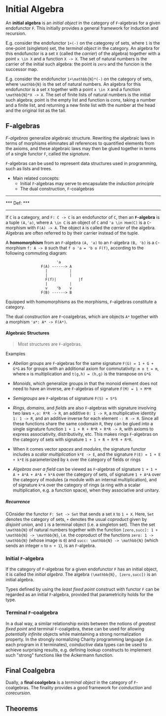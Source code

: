 # Initial Algebra

An **initial algebra** is an *initial object* in the category of `F`-algebras for a given endofunctor `F`. This initially provides a general framework for induction and recursion.

E.g. consider the endofunctor `1+(-)` on the categorey of sets, where `1` is the one-point (singleton) set, the *terminal object* in the category. An algebra for this endofunctor is a set `X` (called the *carrier*) of the algebra) together with a point `x \in X` and a function `X -> X`. The set of natural numbers is the carrier of the initial such algebra: the point is `zero` and the funcion is the successor map.

E.g. consider the endofunctor `1+\mathbb{N}*(-)` on the category of sets, where `\mathbb{N}` is the set of natural numbers. An algebra for this endofunctor is a set `X` together with a point `x \in X` and a function `\mathbb{N}*X -> X`. The set of finite lists of natural numbers is the initial such algebra; point is the empty list and function is *cons*, taking a number and a finite list, and returning a new finite list with the number at the head and the original list as the tail.

## F-algebras
*F-algebras* generalize algebraic structure. Rewriting the algebraic laws in terms of morphisms eliminates all references to quantified elements from the axioms, and these algebraic laws may then be glued together in terms of a single functor `F`, called the *signature*.

`F`-algebras can be used to represent data structures used in programming, such as lists and trees.

* Main related concepts:
  * Initial `F`-algebras may serve to encapsulate the *induction principle*
  * The dual construction, `F`-coalgebras

************
*** Def: ***
************
If `C` is a category, and `F: C -> C` is an endofunctor of `C`, then an **`F`-algebra** is a tuple `(A,'a)`, where `A \in C` is an object of `C` and `'a \in Hom(C)` is a `C`-morphism with `F(A) -> A`. The object `A` is called the *carrier* of the algebra. Algebras are often referred to by their carrier instead of the tuple.

A **homomorphism** from an `F`-algebra `(A, 'a)` to an `F`-algebra `(B, 'b)` is a `C`-morphism `f: A -> B` such that `f o 'a = 'b o F(f)`, according to the following commuting diagram:
```
				       'a
				F(A) ------> A
				  |          |
				  |          |
			      F(f)|          |f
				  |          |
				  v    'b    v
				F(B) ------> B
```

Equipped with homomorphisms as the morphisms, `F`-algebras constitute a category.

The dual construction are `F`-coalgebras, which are objects `A*` together with a morphism `'a*: A* -> F(A*)`.


#### Algebraic Structures

> Most structures are `F`-algebras.

Examples
* *Abelian groups* are `F`-algebras for the same signature `F(G) = 1 + G + G*G` as for groups with an additional axiom for commutativity: `m o t = m`, where `m` is multiplication and `t(g,h) = (h,g)` is the transpose on `G*G`

* *Monoids*, which generalize groups in that the monoid element does not need to have an inverse, are `F`-algebras of signature `F(M) = 1 + M*M`

* *Semigroups* are `F`-algebras of signature `F(S) = S*S`

* *Rings*, *domains*, and *fields* are also `F`-algebras with signature involving two laws `+,o: R*R -> R`, an additive `0: 1 -> R`, a multiplicative identity `1: 1 -> R`, and an additive inverse for each element `-: R -> R`. Since all these functions share the same codomain `R`, they can be glued into a single signature function `1 + 1 + R + R*R + R*R -> R`, with axioms to express associativity, distributivity, etc. This makes rings `F`-algebras on the category of sets with signature `1 + 1 + R + R*R + R*R`.

* When it comes vector *spaces* and *modules*, the signature functor includes a *scalar multiplication* `k*E -> E`, and the signature `F(E) = 1 + E + k*E` is parameterized by `k` over the category of fields or rings

* *Algebras over a field* can be viewed as `F`-algebras of signature `1 + 1 + A + A*A + A*A + k*A` over the category of sets, of signature `1 + A*A` over the category of modules (a module with an internal multiplication), and of signature `k*A` over the category of rings (a ring with a scalar multiplication, e.g. a function space), when they associative and unitary.

##### Recurrence
COnsider the functor `F: Set -> Set` that sends a set `X` to `1 + X`. Here, `Set` denotes the category of sets, `+` denotes the usual *coproduct* given by *disjoint union*, and `1` is a terminal object (i.e. a singleton set). Then the set `\mathbb{N}` of natural numbers together with the function `[zero,succ]: 1 + \mathbb{N} -> \mathbb{N}`, i.e. the coproduct of the functions `zero: 1 -> \mathbb{N}` (whose image is `0`) and `succ: \mathbb{N} -> \mathbb{N}` (which sends an integer `n` to `n + 1`), is an `F`-algebra.

### Initial `F`-algebra
If the category of `F`-algebras for a given endofunctor `F` has an initial object, it is called the *initial algebra*. The algebra `(\mathbb{N}, [zero,succ])` is an initial algebra.

Types defined by using the *least fixed point* construct with functor `F` can be regarded as an initial `F`-algebra, provided that parametricity holds for the type.


### Terminal `F`-coalgebra
In a dual way, a similar relationship exists between the notions of *greatest fixed point* and terminal `F`-coalgebra, these can be used for allowing *potentially infinite* objects while maintaining a strong normalization property. In the strongly normalizing Charity programming language (i.e. each program in it terminates), *coinductive* data types can be used to achieve surprising results, e.g. defining lookup constructs to implement such "strong" functions like the Ackermann function.


## Final Coalgebra
Dually, a **final coalgebra** is a *terminal object* in the category of `F`-coalgebras. The finality provides a good framework for *coinduction* and *corecursion*.


## Theorems
















